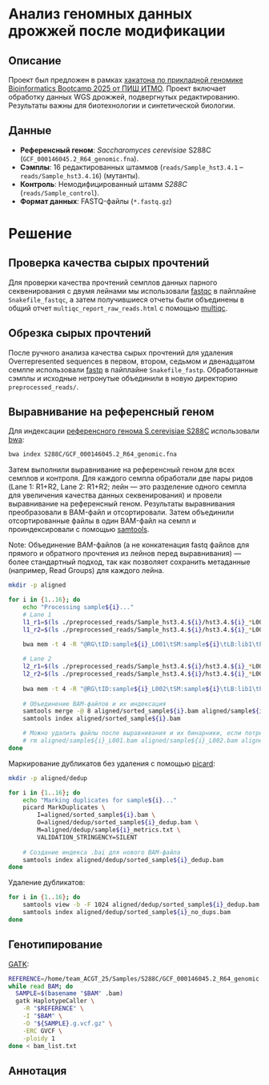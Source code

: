 # Анализ геномных данных дрожжей после модификации

## Описание 
Проект был предложен в рамках [хакатона по прикладной геномике Bioinformatics Bootcamp 2025 от ПИШ ИТМО](https://pish.itmo.ru/genomics-bootcamp). Проект включает обработку данных WGS дрожжей, подвергнутых редактированию. Результаты важны для биотехнологии и синтетической биологии.

## Данные

- **Референсный геном**: *Saccharomyces cerevisiae* S288C (`GCF_000146045.2_R64_genomic.fna`).
- **Сэмплы**: 16 редактированных штаммов (`reads/Sample_hst3.4.1` – `reads/Sample_hst3.4.16`) (мутанты).
- **Контроль**: Немодифицированный штамм *S288C* (`reads/Sample_control`).
- **Формат данных**: FASTQ-файлы (`*.fastq.gz`)

# Решение
## Проверка качества сырых прочтений

Для проверки качества прочтений семплов данных парного секвенирования с двумя лейнами мы использовали [fastqc](https://www.bioinformatics.babraham.ac.uk/projects/fastqc/) в пайплайне ```Snakefile_fastqc```, а затем получившиеся отчеты были объединены в общий отчет ```multiqc_report_raw_reads.html``` с помощью [multiqc](https://seqera.io/multiqc/).

## Обрезка сырых прочтений

После ручного анализа качества сырых прочтений для удаления Overrepresented sequences в первом, втором, седьмом и двенадцатом семлпе использовали [fastp](https://github.com/OpenGene/fastp) в пайплайне ```Snakefile_fastp```. Обработанные сэмплы и исходные нетронутые объединили в новую директорию ```preprocessed_reads/```.

## Выравнивание на референсный геном

Для индексации [референсного генома S.cerevisiae S288C](https://www.ncbi.nlm.nih.gov/datasets/genome/GCF_000146045.2/) использовали [bwa](https://github.com/lh3/bwa): 

```bash
bwa index S288C/GCF_000146045.2_R64_genomic.fna
```

Затем выполнили выравнивание на референсный геном для всех семплов и контроля. Для каждого семпла обработали две пары ридов (Lane 1: R1+R2, Lane 2: R1+R2; лейн — это разделение одного семпла для увеличения качества данных секвенирования) и провели выравнивание на референсный геном. Результаты выравнивания преобразовали в BAM-файл и отсортировали. Затем объединили отсортированные файлы в один BAM-файл на семпл и проиндексировали с помощью [samtools](https://www.htslib.org/). 

Note: Объединение BAM-файлов (а не конкатенация fastq файлов для прямого и обратного прочтения из лейнов перед выравнивания) — более стандартный подход, так как позволяет сохранить метаданные (например, Read Groups) для каждого лейна. 

```bash
mkdir -p aligned

for i in {1..16}; do
    echo "Processing sample${i}..."
    # Lane 1
    l1_r1=$(ls ./preprocessed_reads/Sample_hst3.4.${i}/hst3.4.${i}_*L001_R1*.fastq.gz)
    l1_r2=$(ls ./preprocessed_reads/Sample_hst3.4.${i}/hst3.4.${i}_*L001_R2*.fastq.gz)
    
    bwa mem -t 4 -R "@RG\tID:sample${i}_L001\tSM:sample${i}\tLB:lib1\tPL:ILLUMINA" ../Samples/S288C/GCF_000146045.2_R64_genomic.fna "$l1_r1" "$l1_r2" | samtools view -bS - | samtools sort -o aligned/sample${i}_L001.bam

    # Lane 2
    l2_r1=$(ls ./preprocessed_reads/Sample_hst3.4.${i}/hst3.4.${i}_*L002_R1*.fastq.gz)
    l2_r2=$(ls ./preprocessed_reads/Sample_hst3.4.${i}/hst3.4.${i}_*L002_R2*.fastq.gz)
    
    bwa mem -t 4 -R "@RG\tID:sample${i}_L002\tSM:sample${i}\tLB:lib1\tPL:ILLUMINA" ../Samples/S288C/GCF_000146045.2_R64_genomic.fna "$l2_r1" "$l2_r2" | samtools view -bS - | samtools sort -o aligned/sample${i}_L002.bam
    
    # Объединение BAM-файлов и их индексация 
    samtools merge -@ 8 aligned/sorted_sample${i}.bam aligned/sample${i}_L001.bam aligned/sample${i}_L002.bam
    samtools index aligned/sorted_sample${i}.bam

    # Можно удалить файлы после выравнивания и их бинарники, если потребуется
    # rm aligned/sample${i}_L001.bam aligned/sample${i}_L002.bam aligned/sample${i}_*.sam
done
```

Маркирование дубликатов без удаления с помощью [picard](https://github.com/broadinstitute/picard):
```bash
mkdir -p aligned/dedup

for i in {1..16}; do
    echo "Marking duplicates for sample${i}..."
    picard MarkDuplicates \
        I=aligned/sorted_sample${i}.bam \
        O=aligned/dedup/sorted_sample${i}_dedup.bam \
        M=aligned/dedup/sample${i}_metrics.txt \
        VALIDATION_STRINGENCY=SILENT
    
    # Создание индекса .bai для нового BAM-файла
    samtools index aligned/dedup/sorted_sample${i}_dedup.bam
done
```

Удаление дубликатов:
```bash 
for i in {1..16}; do
    samtools view -b -F 1024 aligned/dedup/sorted_sample${i}_dedup.bam > aligned/dedup/sorted_sample${i}_no_dups.bam
    samtools index aligned/dedup/sorted_sample${i}_no_dups.bam
done
```

## Генотипирование 

[GATK](https://gatk.broadinstitute.org/hc/en-us):

```bash
REFERENCE=/home/team_ACGT_25/Samples/S288C/GCF_000146045.2_R64_genomic.fna
while read BAM; do
  SAMPLE=$(basename "$BAM" .bam)
  gatk HaplotypeCaller \
    -R "$REFERENCE" \
    -I "$BAM" \
    -O "${SAMPLE}.g.vcf.gz" \
    -ERC GVCF \
    -ploidy 1
done < bam_list.txt
```


## Аннотация